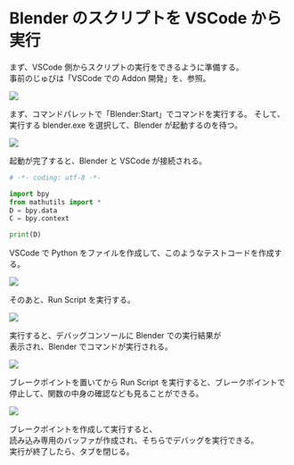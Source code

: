 # Blender のスクリプトを VSCode から実行

まず、VSCode 側からスクリプトの実行をできるように準備する。  
事前のじゅびは「VSCode での Addon 開発」を、参照。

![](https://gyazo.com/77380111c1d104969bd2d125807cfae2.png)

まず、コマンドパレットで「Blender:Start」でコマンドを実行する。
そして、実行する blender.exe を選択して、Blender が起動するのを待つ。

![](https://gyazo.com/e6ee99578cdeb75528f0599d9d4d61b9.png)

起動が完了すると、Blender と VSCode が接続される。

```python
# -*- coding: utf-8 -*-

import bpy
from mathutils import *
D = bpy.data
C = bpy.context

print(D)
```

VSCode で Python をファイルを作成して、このようなテストコードを作成する。

![](https://gyazo.com/13541b49918da5519d1e635fb5e20e30.png)

そのあと、Run Script を実行する。

![](https://gyazo.com/d4e95a5b20a793f483de229f01586311.png)

実行すると、デバッグコンソールに Blender での実行結果が  
表示され、Blender でコマンドが実行される。

![](https://gyazo.com/3c86c7ce1581ac93801de17c30762bec.png)

ブレークポイントを置いてから Run Script を実行すると、ブレークポイントで  
停止して、関数の中身の確認なども見ることができる。

![](https://gyazo.com/8f661f3ea517d6011fcea04f574b7053.png)

ブレークポイントを作成して実行すると、  
読み込み専用のバッファが作成され、そちらでデバッグを実行できる。  
実行が終了したら、タブを閉じる。
